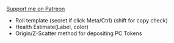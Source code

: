 [Support me on Patreon](https://www.patreon.com/reyzor1991)

- Roll template (secret if click Meta/Ctrl) (shift for copy check)
- Health Estimate(Label, color)
- Origin/Z-Scatter method for depositing PC Tokens

